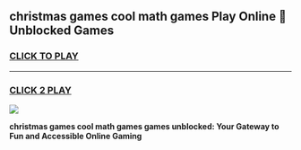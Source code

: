 
## christmas games cool math games Play Online 👋 Unblocked Games
<h3>
<a href="https://news.freeplayer.one?title=christmas_games_cool_math_games&ref=17CMG">CLICK TO PLAY</a></h3>
<hr>

<h3>
<a href="https://news.freeplayer.one?title=christmas_games_cool_math_games&ref=17CMG">CLICK 2 PLAY</a>
  
</h3>

<a href="https://news.freeplayer.one?title=christmas_games_cool_math_games&ref=17CMG/"><img src="https://clearcache.store/games.png"></a>


**christmas games cool math games games unblocked: Your Gateway to Fun and Accessible Online Gaming**
